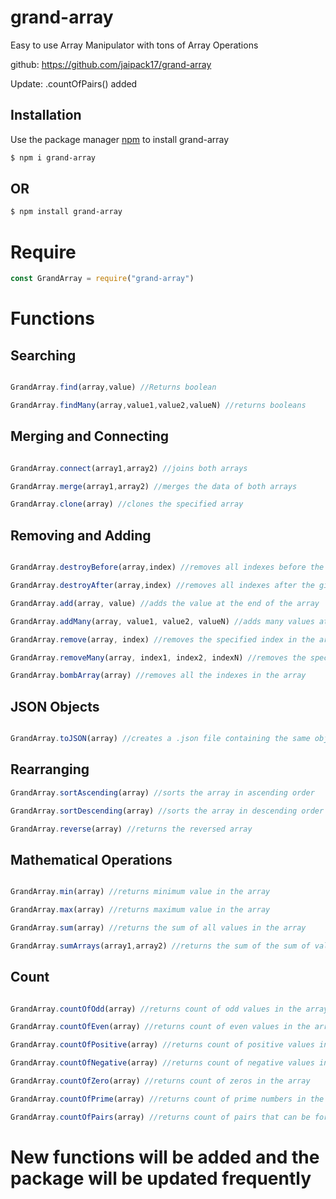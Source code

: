 # grand-array

Easy to use Array Manipulator with tons of Array Operations

github: https://github.com/jaipack17/grand-array

Update: .countOfPairs() added

## Installation

Use the package manager [npm](https://www.npmjs.com/) to install grand-array

```bash
$ npm i grand-array
```

## OR

```bash
$ npm install grand-array
```

# Require

```javascript
const GrandArray = require("grand-array")
```

# Functions

## Searching

```javascript

GrandArray.find(array,value) //Returns boolean

GrandArray.findMany(array,value1,value2,valueN) //returns booleans

```
## Merging and Connecting

```javascript

GrandArray.connect(array1,array2) //joins both arrays

GrandArray.merge(array1,array2) //merges the data of both arrays

GrandArray.clone(array) //clones the specified array

```
## Removing and Adding 

```javascript

GrandArray.destroyBefore(array,index) //removes all indexes before the given index in the array

GrandArray.destroyAfter(array,index) //removes all indexes after the given index in the array

GrandArray.add(array, value) //adds the value at the end of the array

GrandArray.addMany(array, value1, value2, valueN) //adds many values at the end of the array

GrandArray.remove(array, index) //removes the specified index in the array

GrandArray.removeMany(array, index1, index2, indexN) //removes the specified indexes in the array

GrandArray.bombArray(array) //removes all the indexes in the array

```

## JSON Objects

```javascript

GrandArray.toJSON(array) //creates a .json file containing the same object

```

## Rearranging 

```javascript
GrandArray.sortAscending(array) //sorts the array in ascending order

GrandArray.sortDescending(array) //sorts the array in descending order

GrandArray.reverse(array) //returns the reversed array

```
## Mathematical Operations

```javascript

GrandArray.min(array) //returns minimum value in the array

GrandArray.max(array) //returns maximum value in the array

GrandArray.sum(array) //returns the sum of all values in the array

GrandArray.sumArrays(array1,array2) //returns the sum of the sum of values in both arrays

```

## Count

```javascript

GrandArray.countOfOdd(array) //returns count of odd values in the array

GrandArray.countOfEven(array) //returns count of even values in the array

GrandArray.countOfPositive(array) //returns count of positive values in the array

GrandArray.countOfNegative(array) //returns count of negative values in the array

GrandArray.countOfZero(array) //returns count of zeros in the array

GrandArray.countOfPrime(array) //returns count of prime numbers in the array

GrandArray.countOfPairs(array) //returns count of pairs that can be formed in an array

```

# New functions will be added and the package will be updated frequently







```
